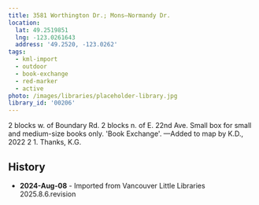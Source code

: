 ```yaml
---
title: 3581 Worthington Dr.; Mons—Normandy Dr.
location:
  lat: 49.2519851
  lng: -123.0261643
  address: '49.2520, -123.0262'
tags:
  - kml-import
  - outdoor
  - book-exchange
  - red-marker
  - active
photo: /images/libraries/placeholder-library.jpg
library_id: '00206'
---
```

2 blocks w. of Boundary Rd.
2 blocks n. of E. 22nd Ave.
Small box for small and medium-size books only.
'Book Exchange'.
—Added to map by K.D., 2022 2 1. Thanks, K.G.

## History
- **2024-Aug-08** - Imported from Vancouver Little Libraries 2025.8.6.revision
